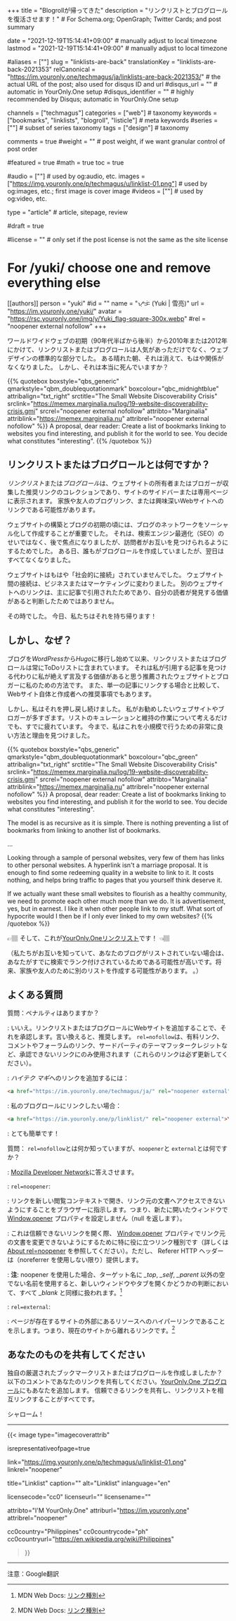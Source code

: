 +++
title = "Blogrollが帰ってきた"
description = "リンクリストとブログロールを復活させます！"                                                    # For Schema.org; OpenGraph; Twitter Cards; and post summary

date = "2021-12-19T15:14:41+09:00"                                        # manually adjust to local timezone
lastmod = "2021-12-19T15:14:41+09:00"                                        # manually adjust to local timezone

#aliases = [""]
slug = "linklists-are-back"
translationKey = "linklists-are-back-2021353"
relCanonical = "https://im.youronly.one/techmagus/ja/linklists-are-back-2021353/"                                                   # the actual URL of the post; also used for disqus ID and url
#disqus_url = ""                                                    # automatic in YourOnly.One setup
#disqus_identifier = ""                                             # highly recommended by Disqus; automatic in YourOnly.One setup

channels = ["techmagus"]
categories = ["web"]                                                   # taxonomy
keywords = ["bookmarks", "linklists", "blogroll", "listicle"]                                                     # meta keywords
#series = [""]                                                       # subset of series taxonomy
tags = ["design"]                                                         # taxonomy

comments = true
#weight = ""                                                        # post weight, if we want granular control of post order

#featured = true
#math = true
toc = true

#audio = [""]                                                        # used by og:audio, etc.
images = ["https://img.youronly.one/p/techmagus/u/linklist-01.png"]                                                       # used by og:images, etc.; first image is cover image
#videos = [""]                                                       # used by og:video, etc.

type = "article"                                                           # article, sitepage, review

#draft = true

#license = ""                                                       # only set if the post license is not the same as the site license

# For /yuki/ choose one and remove everything else
[[authors]]
  person = "yuki"
  #id = ""
  name = "ᜌᜓᜃᜒ (Yuki | 雪亮)"
  url = "https://im.youronly.one/yuki/"
  avatar = "https://rsc.youronly.one/img/y/Yuki_flag-square-300x.webp"
  #rel = "noopener external nofollow"
+++

ワールドワイドウェブの初期（90年代半ばから後半）から2010年または2012年にかけて、リンクリストまたはブログロールは人気があっただけでなく、ウェブデザインの標準的な部分でした。 ある晴れた朝、それは消えて、もはや関係がなくなりました。 しかし、それは本当に死んでいますか？

<!--more-->

{{% quotebox boxstyle="qbs_generic" qmarkstyle="qbm_doublequotationmark" boxcolour="qbc_midnightblue" attribalign="txt_right" srctitle="The Small Website Discoverability Crisis" srclink="https://memex.marginalia.nu/log/19-website-discoverability-crisis.gmi" srcrel="noopener external nofollow" attribto="Marginalia" attriblink="https://memex.marginalia.nu" attribrel="noopener external nofollow" %}}
A proposal, dear reader: Create a list of bookmarks linking to websites you find interesting, and publish it for the world to see. You decide what constitutes "interesting".
{{% /quotebox %}}

## リンクリストまたはブログロールとは何ですか？

*リンクリスト*または*ブログロール*は、ウェブサイトの所有者またはブロガーが収集した推奨リンクのコレクションであり、サイトのサイドバーまたは専用ページに表示されます。 家族や友人のブログリンク、または興味深いWebサイトへのリンクである可能性があります。

ウェブサイトの構築とブログの初期の頃には、ブログのネットワークをソーシャル化して作成することが重要でした。 それは、検索エンジン最適化（SEO）のせいではなく、後で焦点になりましたが、訪問者がお互いを見つけられるようにするためでした。 ある日、誰もがブログロールを作成していましたが、翌日はすべてなくなりました。

ウェブサイトはもはや「社会的に接続」されていませんでした。 ウェブサイト間の接続は、ビジネスまたはマーケティングに変わりました。 別のウェブサイトへのリンクは、主に記事で引用されたためであり、自分の読者が発見する価値があると判断したためではありません。

その時でした。 今日、私たちはそれを持ち帰ります！

## しかし、なぜ？

ブログを*WordPress*から*Hugo*に移行し始めて以来、リンクリストまたはブログロールは常にToDoリストに含まれています。 それは私が引用する記事を見つける代わりに私が絶えず言及する価値があると思う推薦されたウェブサイトとブロガーに私のための方法です。 また、単一の記事にリンクする場合と比較して、Webサイト自体と作成者への推奨事項でもあります。

しかし、私はそれを押し戻し続けました。 私がお勧めしたいウェブサイトやブロガーが多すぎます。リストのキュレーションと維持の作業について考えるだけでも、すでに疲れています。 今まで、私はこれを小規模で行うための非常に良い方法と理由を見つけました。

{{% quotebox boxstyle="qbs_generic" qmarkstyle="qbm_doublequotationmark" boxcolour="qbc_green" attribalign="txt_right" srctitle="The Small Website Discoverability Crisis" srclink="https://memex.marginalia.nu/log/19-website-discoverability-crisis.gmi" srcrel="noopener external nofollow" attribto="Marginalia" attriblink="https://memex.marginalia.nu" attribrel="noopener external nofollow" %}}
A proposal, dear reader: Create a list of bookmarks linking to websites you find interesting, and publish it for the world to see. You decide what constitutes "interesting".

The model is as recursive as it is simple. There is nothing preventing a list of bookmarks from linking to another list of bookmarks.

…

Looking through a sample of personal websites, very few of them has links to other personal websites. A hyperlink isn't a marriage proposal. It is enough to find some redeeming quality in a website to link to it. It costs nothing, and helps bring traffic to pages that you yourself think deserve it.

If we actually want these small websites to flourish as a healthy community, we need to promote each other much more than we do. It is advertisement, yes, but in earnest. I like it when other people link to my stuff. What sort of hypocrite would I then be if I only ever linked to my own websites?
{{% /quotebox %}}

<span class="unicode_emoji">👉🏽</span> そして、これが[YourOnly.Oneリンクリスト](https://im.youronly.one/p/linklist/)です！ <span class="unicode_emoji">👈🏽</span>

（私たちがお互いを知っていて、あなたのブログがリストされていない場合は、あなたがすでに検索でランク付けされているためである可能性が高いです。将来、家族や友人のために別のリストを作成する可能性があります。 。）

## よくある質問

質問：ペナルティはありますか？

: いいえ。リンクリストまたはブログロールにWebサイトを追加することで、それを承認します。言い換えると、推奨します。 `rel=nofollow`は、有料リンク、コメントやフォーラムのリンク、サードパーティのテーマフッタークレジットなど、承認できないリンクにのみ使用されます（これらのリンクは必ず更新してください）。

: *ハイテク マギ*へのリンクを追加するには：

  ```html
  <a href="https://im.youronly.one/techmagus/ja/" rel="noopener external">ハイテク マギ</a>
  ```

: 私のブログロールにリンクしたい場合：

  ```html
  <a href="https://im.youronly.one/p/linklist/" rel="noopener external">YourOnly.One ブログロール</a>
  ```

: とても簡単です！

質問： `rel=nofollow`とは何か知っていますが、`noopener`と `external`とは何ですか？

: [Mozilla Developer Network](https://developer.mozilla.org)に答えさせます。

: `rel=noopener`:

  : リンクを新しい閲覧コンテキストで開き、リンク元の文書へアクセスできないようにすることをブラウザーに指示します。つまり、新たに開いたウィンドウで [Window.opener](https://developer.mozilla.org/en-US/docs/Web/API/Window/opener) プロパティを設定しません（null を返します）。

  : これは信頼できないリンクを開く際、 [Window.opener](https://developer.mozilla.org/en-US/docs/Web/API/Window/opener) プロパティでリンク元の文書を変更できないようにするために特に役に立つリンク種別です（詳しくは [About rel=noopener](https://mathiasbynens.github.io/rel-noopener/) を参照してください）。ただし、 Referer HTTP ヘッダーは（noreferrer を使用しない限り）提供します。

  : **注**: noopener を使用した場合、ターゲット名に *_top*, *_self*, *_parent* 以外の空でない名前を使用すると、新しいウィンドウやタブを開くかどうかの判断において、すべて *_blank* と同様に扱われます。[^a]

: `rel=external`:

  : ページが存在するサイトの外部にあるリソースへのハイパーリンクであることを示します。つまり、現在のサイトから離れるリンクです。[^a]

[^a]: MDN Web Docs: [リンク種別](https://developer.mozilla.org/ja/docs/Web/HTML/Link_types)

## あなたのものを共有してください

独自の厳選されたブックマークリストまたはブログロールを作成しましたか？ 以下のコメントであなたのリンクを共有してください。[YourOnly.One ブログロール](https://im.youronly.one/p/linklist/)にもあなたを追加します。 信頼できるリンクを共有し、リンクリストを相互リンクすることがすべてです。

シャローム！

---

{{< image
  type="imagecoverattrib"

  isrepresentativeofpage=true

  link="https://img.youronly.one/p/techmagus/u/linklist-01.png"
  linkrel="noopener"

  title="Linklist"
  caption=""
  alt="Linklist"
  inlanguage="en"

  licensecode="cc0"
  licenseurl=""
  licensename=""

  attribto="I'M YourOnly.One"
  attriburl="https://im.youronly.one"
  attribrel="noopener"

  cc0country="Philippines"
  cc0countrycode="ph"
  cc0countryurl="https://en.wikipedia.org/wiki/Philippines"
>}}

---

注意：Google翻訳

